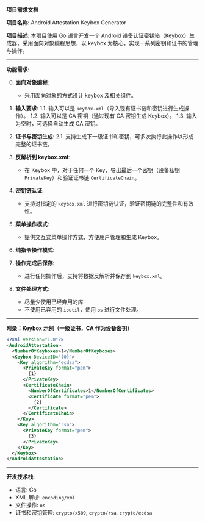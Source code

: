 **项目需求文档**

**项目名称**: Android Attestation Keybox Generator

**项目描述**:
本项目使用 Go 语言开发一个 Android 设备认证密钥箱（Keybox）生成器，采用面向对象编程思想，以 keybox 为核心，实现一系列密钥和证书的管理与操作。

---

**功能需求**:

0. **面向对象编程**:

   - 采用面向对象的方式设计 keybox 及相关组件。

1. **输入要求**:
   1.1. 输入可以是 `keybox.xml`（导入现有证书链和密钥进行生成操作）。 1.2. 输入可以是 CA 密钥（通过现有 CA 密钥生成 Keybox）。 1.3. 输入为空时，可选择自动生成 CA 密钥。

2. **证书与密钥生成**:
   2.1. 支持生成下一级证书和密钥，可多次执行此操作以形成完整的证书链。

3. **反解析到 keybox.xml**:

   - 在 Keybox 中，对于任何一个 Key，导出最后一个密钥（设备私钥 `PrivateKey`）和验证证书链 `CertificateChain`。

4. **密钥链认证**:

   - 支持对指定的 `keybox.xml` 进行密钥链认证，验证密钥链的完整性和有效性。

5. **菜单操作模式**:

   - 提供交互式菜单操作方式，方便用户管理和生成 Keybox。

6. **纯指令操作模式**:

7. **操作完成后保存**:

   - 进行任何操作后，支持将数据反解析并保存到 `keybox.xml`。

8. **文件处理方式**:

   - 尽量少使用已经弃用的库
   - 不使用已弃用的 `ioutil`，使用 `os` 进行文件处理。

---

**附录：Keybox 示例（一级证书，CA 作为设备密钥）**

```xml
<?xml version="1.0"?>
<AndroidAttestation>
  <NumberOfKeyboxes>1</NumberOfKeyboxes>
  <Keybox DeviceID="{0}">
    <Key algorithm="ecdsa">
      <PrivateKey format="pem">
        {1}
      </PrivateKey>
      <CertificateChain>
        <NumberOfCertificates>1</NumberOfCertificates>
        <Certificate format="pem">
          {2}
        </Certificate>
      </CertificateChain>
    </Key>
    <Key algorithm="rsa">
      <PrivateKey format="pem">
        {3}
      </PrivateKey>
    </Key>
  </Keybox>
</AndroidAttestation>
```

---

**开发技术栈**:

- 语言: Go
- XML 解析: `encoding/xml`
- 文件操作: `os`
- 证书和密钥管理: `crypto/x509`, `crypto/rsa`, `crypto/ecdsa`
